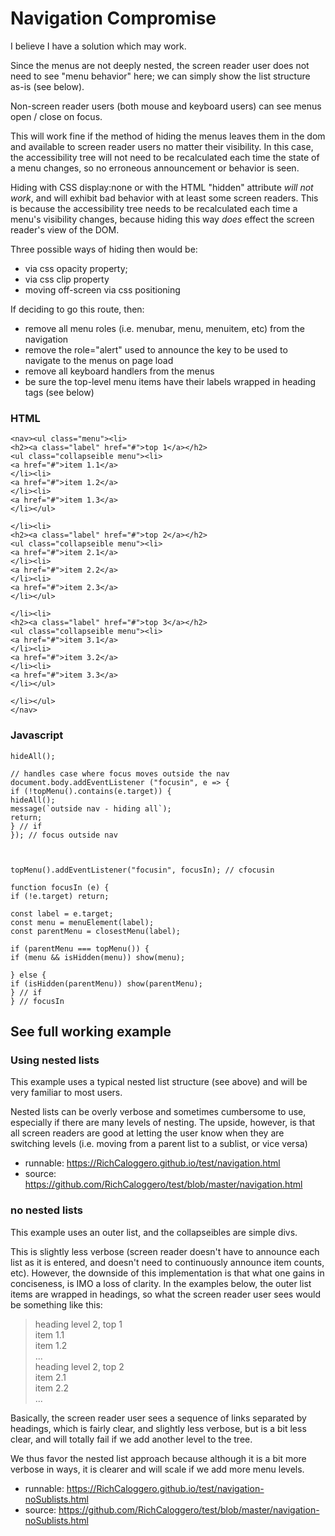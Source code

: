 # Navigation Compromise

I believe I have a solution which may work.

Since the menus are not deeply nested, the screen reader user does not need to see "menu behavior" here; we can simply show the list structure as-is (see below).

Non-screen reader users (both mouse and keyboard users) can see menus open / close on focus.

This will work fine if the method of hiding the menus leaves them in the dom and available to screen reader users no matter their visibility. In this case, the accessibility tree will not need to be recalculated each time the state of a menu changes, so no erroneous announcement or behavior is seen.

Hiding with CSS display:none or with the HTML "hidden" attribute *will not work*, and will exhibit bad behavior with at least some screen readers.  This is because the accessibility tree needs to be recalculated each time a menu's visibility changes, because hiding this way *does* effect the screen reader's view of the DOM.


Three possible ways of hiding then would be:

- via css opacity property;
- via css clip property
- moving off-screen via css positioning


If deciding to go this route, then:

- remove all menu roles (i.e. menubar, menu, menuitem, etc) from the navigation
- remove the role="alert" used to announce the key to be used to navigate to the menus on page load
- remove all keyboard handlers from the menus
- be sure the top-level menu items have their labels wrapped in heading tags (see below)


### HTML

```
<nav><ul class="menu"><li>
<h2><a class="label" href="#">top 1</a></h2>
<ul class="collapseible menu"><li>
<a href="#">item 1.1</a>
</li><li>
<a href="#">item 1.2</a>
</li><li>
<a href="#">item 1.3</a>
</li></ul>

</li><li>
<h2><a class="label" href="#">top 2</a></h2>
<ul class="collapseible menu"><li>
<a href="#">item 2.1</a>
</li><li>
<a href="#">item 2.2</a>
</li><li>
<a href="#">item 2.3</a>
</li></ul>

</li><li>
<h2><a class="label" href="#">top 3</a></h2>
<ul class="collapseible menu"><li>
<a href="#">item 3.1</a>
</li><li>
<a href="#">item 3.2</a>
</li><li>
<a href="#">item 3.3</a>
</li></ul>

</li></ul>
</nav>
```

### Javascript

```
hideAll();

// handles case where focus moves outside the nav
document.body.addEventListener ("focusin", e => {
if (!topMenu().contains(e.target)) {
hideAll();
message(`outside nav - hiding all`);
return;
} // if
}); // focus outside nav



topMenu().addEventListener("focusin", focusIn); // cfocusin

function focusIn (e) {
if (!e.target) return;

const label = e.target;
const menu = menuElement(label);
const parentMenu = closestMenu(label);

if (parentMenu === topMenu()) {
if (menu && isHidden(menu)) show(menu);

} else {
if (isHidden(parentMenu)) show(parentMenu);
} // if
} // focusIn
```

## See full working example

### Using nested lists

This example uses a typical nested list structure (see above) and will be very familiar to most users.

Nested lists can be overly verbose and sometimes cumbersome to use, especially if there are many levels of nesting. The upside, however, is that all screen readers are good at letting the user know when they are switching levels (i.e. moving from a parent list to a sublist, or vice versa)

- runnable: https://RichCaloggero.github.io/test/navigation.html
- source: https://github.com/RichCaloggero/test/blob/master/navigation.html


### no nested lists

This example uses an outer list, and the collapseibles are simple divs.

This is slightly less verbose (screen reader doesn't have to announce each list as it is entered, and doesn't need to continuously announce item counts, etc). However, the downside of this implementation is that what one gains in conciseness, is IMO a loss of clarity. In the examples below, the outer list items are wrapped in headings, so what the screen reader user sees would be something like this:

>heading level 2, top 1<br>
item 1.1<br>
item 1.2<br>
...<br>
heading level 2, top 2<br>
item 2.1<br>
item 2.2<br>
...<br>

Basically, the screen reader user sees a sequence of links separated by headings, which is fairly clear, and slightly less verbose, but is a bit less clear, and will totally fail if we add another level to the tree.

We thus favor the nested list approach because although it is a bit more verbose in ways, it is clearer and will scale if we add more menu levels.

- runnable: https://RichCaloggero.github.io/test/navigation-noSublists.html
- source: https://github.com/RichCaloggero/test/blob/master/navigation-noSublists.html
